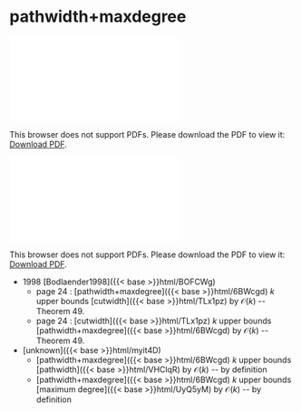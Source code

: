 # pathwidth+maxdegree




<object data="../local_6BWcgd.pdf" type="application/pdf" width="100%" height="480px"><embed src="../local_6BWcgd.pdf"><p>This browser does not support PDFs. Please download the PDF to view it: <a href="../local_6BWcgd.pdf">Download PDF</a>.</p></embed></object>


<object data="../inclusions_6BWcgd.pdf" type="application/pdf" width="100%" height="480px"><embed src="../inclusions_6BWcgd.pdf"><p>This browser does not support PDFs. Please download the PDF to view it: <a href="../inclusions_6BWcgd.pdf">Download PDF</a>.</p></embed></object>

* 1998 [Bodlaender1998]({{< base >}}html/BOFCWg)
    * page 24 : [pathwidth+maxdegree]({{< base >}}html/6BWcgd) $k$ upper bounds [cutwidth]({{< base >}}html/TLx1pz) by $\mathcal O(k)$ -- Theorem 49.
    * page 24 : [cutwidth]({{< base >}}html/TLx1pz) $k$ upper bounds [pathwidth+maxdegree]({{< base >}}html/6BWcgd) by $\mathcal O(k)$ -- Theorem 49.
*  [unknown]({{< base >}}html/myit4D)
    * [pathwidth+maxdegree]({{< base >}}html/6BWcgd) $k$ upper bounds [pathwidth]({{< base >}}html/VHClqR) by $\mathcal O(k)$ -- by definition
    * [pathwidth+maxdegree]({{< base >}}html/6BWcgd) $k$ upper bounds [maximum degree]({{< base >}}html/UyQ5yM) by $\mathcal O(k)$ -- by definition